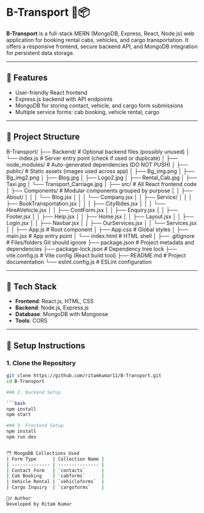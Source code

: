 # B-Transport 🚖📦

**B-Transport** is a full-stack MERN (MongoDB, Express, React, Node.js) web application for booking rental cabs, vehicles, and cargo transportation. It offers a responsive frontend, secure backend API, and MongoDB integration for persistent data storage.

---

## 🚀 Features

- User-friendly React frontend
- Express.js backend with API endpoints
- MongoDB for storing contact, vehicle, and cargo form submissions
- Multiple service forms: cab booking, vehicle rental, cargo
---
## 📁 Project Structure

B-Transport/
├── Backend/                  # Optional backend files (possibly unused)
│   └── index.js              # Server entry point (check if used or duplicate)
│
├── node_modules/             # Auto-generated dependencies (DO NOT PUSH)
│
├── public/                   # Static assets (images used across app)
│   ├── Bg_img.png
│   ├── Bg_img2.png
│   ├── Blog.jpg
│   ├── Logo2.jpg
│   ├── Rental_Cab.jpg
│   ├── Taxi.jpg
│   └── Transport_Carriage.jpg
│
├── src/                      # All React frontend code
│   ├── Components/           # Modular components grouped by purpose
│   │   ├── About/
│   │   │   └── Blog.jsx
│   │   │   └── Company.jsx
│   │   ├── Service/
│   │   │   ├── BookTransportation.jsx
│   │   │   ├── CityRides.jsx
│   │   │   └── HireAVehicle.jsx
│   │   ├── ContForm.jsx
│   │   ├── Enquiry.jsx
│   │   ├── Footer.jsx
│   │   ├── Help.jsx
│   │   ├── Home.jsx
│   │   ├── Layout.jsx
│   │   ├── Login.jsx
│   │   ├── Navbar.jsx
│   │   ├── OurServices.jsx
│   │   └── Services.jsx
│
│   ├── App.js                # Root component
│   ├── App.css               # Global styles
│   ├── main.jsx              # App entry point
│   └── index.html            # HTML shell
│
├── .gitignore                # Files/folders Git should ignore
├── package.json              # Project metadata and dependencies
├── package-lock.json         # Dependency tree lock
├── vite.config.js            # Vite config (React build tool)
├── README.md                 # Project documentation
└── eslint.config.js          # ESLint configuration

---

## 🧰 Tech Stack

- **Frontend**: React.js, HTML, CSS
- **Backend**: Node.js, Express.js
- **Database**: MongoDB with Mongoose
- **Tools**: CORS

---

## 🔧 Setup Instructions

### 1. Clone the Repository

```bash
git clone https://github.com/ritamkumar11/B-Transport.git
cd B-Transport

### 2. Backend Setup

```bash
npm install
npm start

### 3. Frontend Setup
npm install
npm run dev


🗂️ MongoDB Collections Used
| Form Type      | Collection Name |
| -------------- | --------------- |
| Contact Form   | `contacts`      |
| Cab Booking    | `cabforms`      |
| Vehicle Rental | `vehicleforms`  |
| Cargo Inquiry  | `cargoforms`    |

🙋‍♂️ Author
Developed by Ritam Kumar